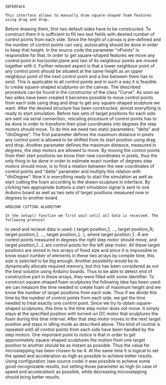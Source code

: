 	INTERFACE
	
	This interface allows to manually draw square-shaped foam features using drag and drop.
Before drawing them, first two default sides have to be constructed. To construct them it
is sufficient to fill two text fields with desired number of control points from each side.
Since the height of canvas is pre-defined and the number of control points can vary,
autoscaling should be done in order to keep that height. In the source code the parameter
"nPoints" is responsible for that. In order to get square-shaped features we move any control
point in horizontal plane and two of its neighbour points are moved together with it. Further
relevant aspect is that a lower neighbour point of any control point should be situated at the
same height as an upper neighbour point of the next control point and a line between them has to
exist. This is applicable to all control points and in such a way it is feasible to create square-shaped
sculptures on the canvas. The described procedure can be found in the constructor of the class
"Curve".
	As soon as two sides have been created it becomes possible to move control points from each side
using drag and drop to get any square-shaped sculpture we want. After the desired structure has been
constructed, almost everything is ready to start simulation. Before two sets of target positions
for each side are sent via serial connection, rescaling procesure of control points has to be done in
order to transform their pixel coordinates into degrees the step motors should move. To do this we
need two static parameters: "delta" and "dInDegree". The first parameter defines the maximum distance in 
pixels any control point is allowed to be shifted from its start position using drag and drop. Another
parameter defines the maximum distance, measured in degrees, the step motors are allowed to move. By
moving the control points from their start positions we know their new coordinates in pixels, thus
the only thing to be done in order to estimate exact number of degrees step motors should move, is to
find a relation between the new coordinates of control points and "delta" parameter and multiply this
relation with "dInDegree".
	Now it is everything ready to start the simulation as well as start cutting the foam according to
the drawn sculpture in interface. By clicking two appropriate buttons a start simulation signal
is sent to one Arduino board as well as two sets of target positions measured now in degrees to another
board.
	
	ARDUINO CUTTING ALGORITHM
	
	In the setup() function we first wait until all data is received. The following protocol
to send and recieve data is used: ( target position_1, ..., target position_R; 
target position_1, ..., target position_L. ), where target position_1...R are control points
measured in degrees the right step motor should move, and target position_1...L are control
points for the left step motor. All these target positions are stored in two arrays of fixed
size and since it is impossible to know exact number of elements in these two arrays by compile
time, this size is selected to be big enough. Another possibility would be to dynamically allocate
required memory, but this has been considered as not the best solution using Arduino boards. Thus
to be able to detect end of constructive part in these arrays, they were filled with some 
identifier.
	To construct square-shaped foam sculptures the following idea has been used: we can measure the
time needed to create foam of maximum height and we know the number of target positions from each
side. Thus if we divide this time by the number of control points from each side, we get the time
needed to treat exactly one control point. Since we try to obtain square-shaped sculptures, this time
is the time step motor does not move. It simply stays at the specified position with turned-on
DC motor that sculptures the foam during this time interval. After that step motor moves to the next
target position and stays in idling mode as described above. This kind of routine is repeated until
all control points from each side have been handled by the step motors. 
	One important point to notice is that in order to get approximately square-shaped sculptures the 
motion from one target position to another should be as instant as possible. Thus the value for 
microstepping has been chosen to be 4. At the same time it is logical to set the speed and 
acceleration as high as possible to achieve better results. Using configuration (see source code) 
it was possible to achieve some good-recognizable results, but setting those parameter as high 
(in case of speed and acceleration) as possible, while decreasing microstepping should bring better results.
